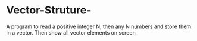 # Vector-Struture-
A program to read a positive integer N, then any N numbers and store them in a vector. Then show all vector elements on screen
